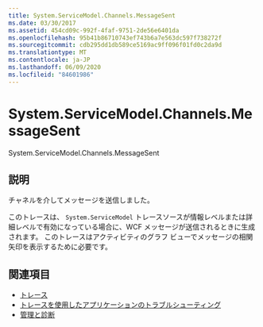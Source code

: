 ```yaml
---
title: System.ServiceModel.Channels.MessageSent
ms.date: 03/30/2017
ms.assetid: 454cd09c-992f-4faf-9751-2de56e6401da
ms.openlocfilehash: 95b41b86710743ef743b6a7e563dc597f738272f
ms.sourcegitcommit: cdb295dd1db589ce5169ac9ff096f01fd0c2da9d
ms.translationtype: MT
ms.contentlocale: ja-JP
ms.lasthandoff: 06/09/2020
ms.locfileid: "84601986"
---
```

# <a name="systemservicemodelchannelsmessagesent"></a>System.ServiceModel.Channels.MessageSent
System.ServiceModel.Channels.MessageSent  
  
## <a name="description"></a>説明  
 チャネルを介してメッセージを送信しました。  
  
 このトレースは、 `System.ServiceModel` トレースソースが情報レベルまたは詳細レベルで有効になっている場合に、WCF メッセージが送信されるときに生成されます。 このトレースはアクティビティのグラフ ビューでメッセージの相関矢印を表示するために必要です。  
  
## <a name="see-also"></a>関連項目

- [トレース](index.md)
- [トレースを使用したアプリケーションのトラブルシューティング](using-tracing-to-troubleshoot-your-application.md)
- [管理と診断](../index.md)
